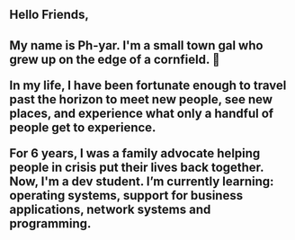 <h2>Hello Friends,<h2> 
<p>My name is Ph-yar. I'm a small town gal who grew up on the edge of a cornfield. 🌱 </p>
<p>In my life, I have been fortunate enough to travel past the horizon to meet new people, see new places, and experience what only a handful of people get to experience. 
</p>
<p> For 6 years, I was a family advocate helping people in crisis put their lives back together. Now, I'm a dev student. 
I’m currently learning: operating systems, support for business applications, network systems and programming. </p>



<!---
Ph-yar/Ph-yar is a ✨ special ✨ repository because its `README.md` (this file) appears on your GitHub profile.
You can click the Preview link to take a look at your changes.
--->
